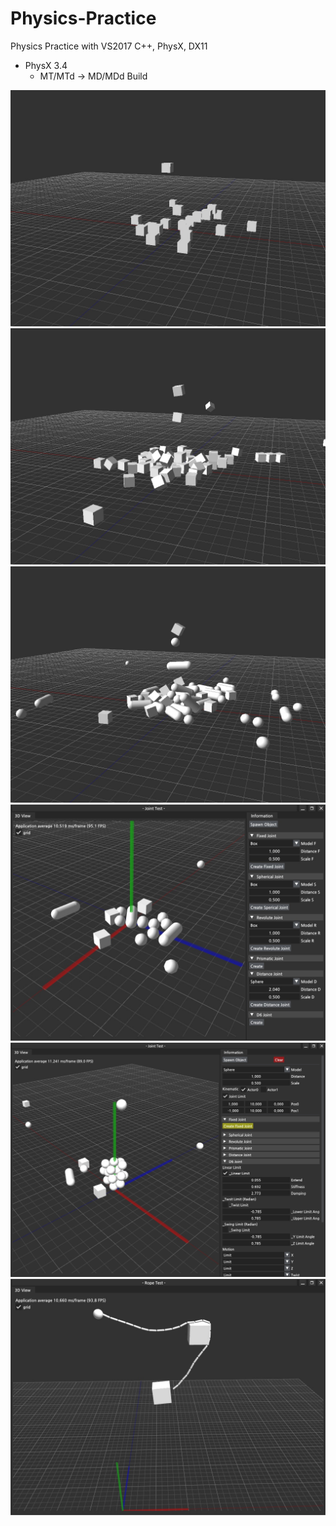# Physics-Practice
Physics Practice with VS2017 C++, PhysX, DX11

- PhysX 3.4 
	- MT/MTd -> MD/MDd Build

![](https://github.com/jjuiddong/Physics-Practice/blob/master/Doc/simple.jpg?raw=true)
![](https://github.com/jjuiddong/Physics-Practice/blob/master/Doc/simple2.jpg?raw=true)
![](https://github.com/jjuiddong/Physics-Practice/blob/master/Doc/capsule.jpg?raw=true)
![](https://github.com/jjuiddong/Physics-Practice/blob/master/Doc/joint.jpg?raw=true)
![](https://github.com/jjuiddong/Physics-Practice/blob/master/Doc/joint2.jpg?raw=true)
![](https://github.com/jjuiddong/Physics-Practice/blob/master/Doc/rope.jpg?raw=true)

